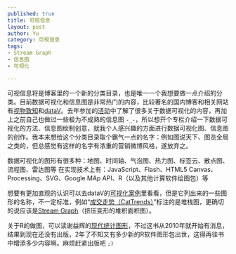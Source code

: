 ```yaml
--- 
published: true
title: 可视信息
layout: post
author: Yu
category: 可视信息
tags:
- Stream Graph
- 信息图
- 可视化

---
```

可视信息将是博客里的一个新的分类目录，也是唯一一个我想要做一点介绍的分类。目前数据可视化和信息图是非常热门的内容，比较著名的国内博客和相关网站有[视物致知](http://www.vizinsight.com "视物 | 致知")和[dataV](http://datavlab.org/ "dataV")。去年参加的[活动](http://vis.pku.edu.cn/wiki/doku.php?id=conferences:visworkshop11:start "2011年第三届可视化研讨会")中了解了很多关于数据可视化的内容，再加上之前自己也做过一些极为不成熟的信息图 <code>-_-</code>，所以想开个专栏介绍一下数据可视化的方法、信息图绘制创意，就我个人感兴趣的方面进行数据可视化图、信息图的创作。我本来想给这个分类目录取个霸气一点的名字：例如图说天下、图览全局之类的，但总感觉有这样的名字有浓重的营销微博风格，遂放弃之。

数据可视化的图形有很多种：地图、时间轴、气泡图、热力图、标签云、散点图、流程图、雷达图等
在实现技术上有：JavaScript、Flash、HTML5 Canvas、Processing、SVG、Google MAp API、R（以及其他计算软件绘图包）等

想要有更加直观的认识可以去dataV的[可视化案例](http://datavlab.org/?page_id=300 "可视化案例")里看看，但是它列出来的一些图形的名称，不一定标准，例如“[成交走势（CatTrends）](http://datavlab.org/?p=49 "成交走势（CatTrends）")”标注的是堆栈图，更确切的说应该是[Stream Graph](http://www.google.com.hk/search?q=Stream+Graph&amp;ie=utf-8&amp;oe=utf-8&amp;aq=t&amp;rls=org.mozilla:zh-CN:unofficial&amp;client=firefox-a "Google一下 Stream Graph")（挤压变形的堆积面积图）。

关于R的做图，可以读谢益辉的[现代统计图形](http://yihui.name/cn/publication/ "现代统计图形-谢益辉")，不过这书从2010年就开始有消息，结果到现在还没有出版，2年了不知又有多少新的R软件图形包出世，这得再往书中增添多少内容啊。麻烦赶紧出版吧 <code>;)</code>

